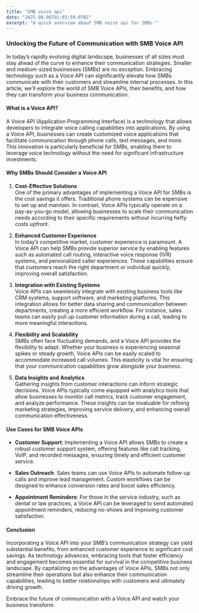 ```yaml
---
title: "SMB voice api"
date: "2025-08-06T01:03:59.078Z"
excerpt: "A quick overview about SMB voice api for SMBs."
---
```

### Unlocking the Future of Communication with SMB Voice API

In today’s rapidly evolving digital landscape, businesses of all sizes must stay ahead of the curve to enhance their communication strategies. Smaller and medium-sized businesses (SMBs) are no exception. Embracing technology such as a Voice API can significantly elevate how SMBs communicate with their customers and streamline internal processes. In this article, we'll explore the world of SMB Voice APIs, their benefits, and how they can transform your business communication.

#### What is a Voice API?

A Voice API (Application Programming Interface) is a technology that allows developers to integrate voice calling capabilities into applications. By using a Voice API, businesses can create customized voice applications that facilitate communication through phone calls, text messages, and more. This innovation is particularly beneficial for SMBs, enabling them to leverage voice technology without the need for significant infrastructure investments.

#### Why SMBs Should Consider a Voice API

1. **Cost-Effective Solutions**  
   One of the primary advantages of implementing a Voice API for SMBs is the cost savings it offers. Traditional phone systems can be expensive to set up and maintain. In contrast, Voice APIs typically operate on a pay-as-you-go model, allowing businesses to scale their communication needs according to their specific requirements without incurring hefty costs upfront.

2. **Enhanced Customer Experience**  
   In today’s competitive market, customer experience is paramount. A Voice API can help SMBs provide superior service by enabling features such as automated call routing, interactive voice response (IVR) systems, and personalized caller experiences. These capabilities ensure that customers reach the right department or individual quickly, improving overall satisfaction.

3. **Integration with Existing Systems**  
   Voice APIs can seamlessly integrate with existing business tools like CRM systems, support software, and marketing platforms. This integration allows for better data sharing and communication between departments, creating a more efficient workflow. For instance, sales teams can easily pull up customer information during a call, leading to more meaningful interactions.

4. **Flexibility and Scalability**  
   SMBs often face fluctuating demands, and a Voice API provides the flexibility to adapt. Whether your business is experiencing seasonal spikes or steady growth, Voice APIs can be easily scaled to accommodate increased call volumes. This elasticity is vital for ensuring that your communication capabilities grow alongside your business.

5. **Data Insights and Analytics**  
   Gathering insights from customer interactions can inform strategic decisions. Voice APIs typically come equipped with analytics tools that allow businesses to monitor call metrics, track customer engagement, and analyze performance. These insights can be invaluable for refining marketing strategies, improving service delivery, and enhancing overall communication effectiveness.

#### Use Cases for SMB Voice APIs

- **Customer Support**: Implementing a Voice API allows SMBs to create a robust customer support system, offering features like call tracking, VoIP, and recorded messages, ensuring timely and efficient customer service.

- **Sales Outreach**: Sales teams can use Voice APIs to automate follow-up calls and improve lead management. Custom workflows can be designed to enhance conversion rates and boost sales efficiency.

- **Appointment Reminders**: For those in the service industry, such as dental or law practices, a Voice API can be leveraged to send automated appointment reminders, reducing no-shows and improving customer satisfaction.

#### Conclusion

Incorporating a Voice API into your SMB’s communication strategy can yield substantial benefits, from enhanced customer experience to significant cost savings. As technology advances, embracing tools that foster efficiency and engagement becomes essential for survival in the competitive business landscape. By capitalizing on the advantages of Voice APIs, SMBs not only streamline their operations but also enhance their communication capabilities, leading to better relationships with customers and ultimately driving growth.

Embrace the future of communication with a Voice API and watch your business transform.